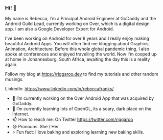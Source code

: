 ### Hi! 👋

My name is Rebecca, I'm a Principal Android Engineer at GoDaddy and the Android Guild Lead, currently working on Over, which is a digital design app. I am also a Google Developer Expert for Android.

I've been working on Android for over 8 years and I really enjoy making beautiful Android Apps. You will often find me blogging about Graphics, Animation, Architecture. Before this whole global pandemic thing, I also spoke at conferences and enjoyed travelling the world. Now I'm cooped up at home in Johannesburg, South Africa, awaiting the day this is a reality again. 

Follow my blog at https://riggaroo.dev to find my tutorials and other random musings. 

LinkedIn: https://www.linkedin.com/in/rebeccafranks/


- 🔭 I’m currently working on the Over Android App that was acquired by GoDaddy.
- 🌱 I’m currently learning lots of OpenGL, its a scary, dark place on the internet. 
- 📫 How to reach me: On Twitter https://twitter.com/riggaroo
- 😄 Pronouns: She / Her
- ⚡ Fun fact: I love baking and exploring learning new baking skills. 
